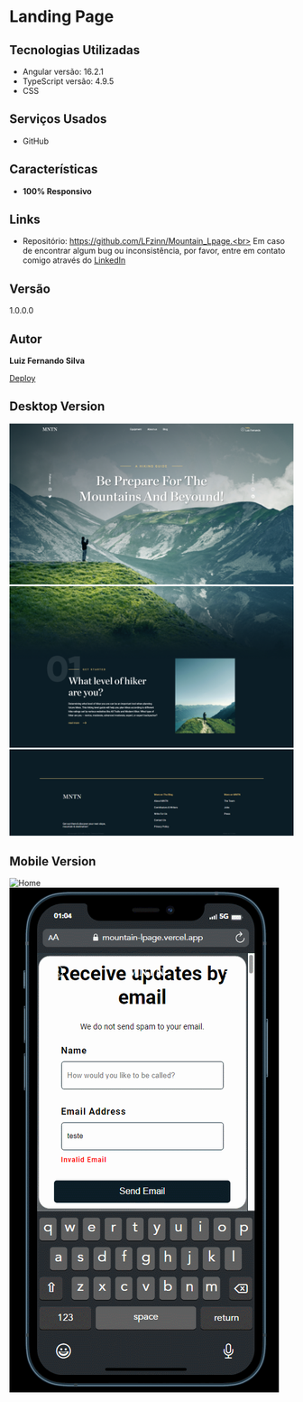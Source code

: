 # Landing Page

## Tecnologias Utilizadas

- Angular versão: 16.2.1
- TypeScript versão: 4.9.5
- CSS

## Serviços Usados

- GitHub

## Características

- **100% Responsivo**

## Links

- Repositório: https://github.com/LFzinn/Mountain_Lpage.<br>
  Em caso de encontrar algum bug ou inconsistência, por favor, entre em contato comigo através do [LinkedIn](https://www.linkedin.com/in/lfsilvaferreira/)

## Versão

1.0.0.0

## Autor

**Luiz Fernando Silva**

[Deploy](https://mountain-lpage.vercel.app/)

## Desktop Version

![Home](./src/assets/public_assets/1.png)
![Home](./src/assets/public_assets/2.png)
![Home](./src/assets/public_assets/5.png)

## Mobile Version

![Home](./src/assets/public_assets/gif1.gif)
![Home](./src/assets/public_assets/gif2.gif)
